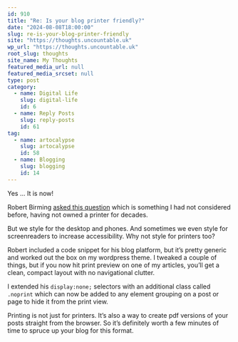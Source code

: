 ```yaml
---
id: 910
title: "Re: Is your blog printer friendly?"
date: "2024-08-08T18:00:00"
slug: re-is-your-blog-printer-friendly
site: "https://thoughts.uncountable.uk"
wp_url: "https://thoughts.uncountable.uk"
root_slug: thoughts
site_name: My Thoughts
featured_media_url: null
featured_media_srcset: null
type: post
category:
  - name: Digital Life
    slug: digital-life
    id: 6
  - name: Reply Posts
    slug: reply-posts
    id: 61
tag:
  - name: artocalypse
    slug: artocalypse
    id: 58
  - name: Blogging
    slug: blogging
    id: 14
---
```



<p>Yes &#8230; It is now!</p>



<p>Robert Birming <a href="https://birming.com/blog-printer-friendly/">asked this question</a> which is something I had not considered before, having not owned a printer for decades. </p>



<p>But we style for the desktop and phones.  And sometimes we even style for screenreaders to increase accessibility.  Why not style for printers too?</p>



<p>Robert included a code snippet for his blog platform, but it&#8217;s pretty generic and worked out the box on my wordpress theme.  I tweaked a couple of things, but if you now hit print preview on one of my articles, you&#8217;ll get a clean, compact layout with no navigational clutter.</p>



<p>I extended his <code>display:none;</code> selectors with an additional class called <code>.noprint</code> which can now be added to any element grouping on a post or page to hide it from the print view.</p>



<p>Printing is not just for printers.  It&#8217;s also a way to create pdf versions of your posts straight from the browser.  So it&#8217;s definitely worth a few minutes of time to spruce up your blog for this format.</p>



<p> </p>
